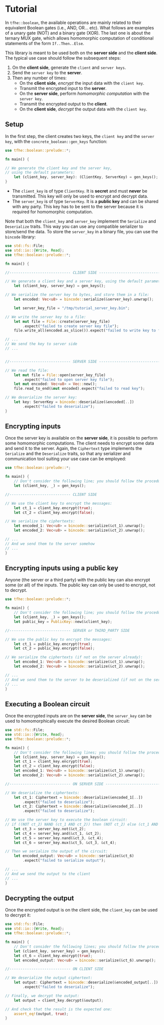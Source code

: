 # Tutorial

In `tfhe::boolean`, the available operations are mainly related to their equivalent Boolean gates (i.e., AND, OR... etc). What follows are examples of a unary gate (NOT) and a binary gate (XOR). The last one is about the ternary MUX gate, which allows homomorphic computation of conditional statements of the form `If..Then..Else`.


This library is meant to be used both on the **server side** and the **client side**. The typical use case should follow the subsequent steps:

1. On the **client side**, generate the `client` and `server keys`.
2. Send the `server key` to the **server**.
3. Then any number of times:
   * On the **client side**, _encrypt_ the input data with the `client key`.
   * Transmit the encrypted input to the **server**.
   * On the **server side**, perform _homomorphic computation_ with the `server key`.
   * Transmit the encrypted output to the **client**.
   * On the **client side**, _decrypt_ the output data with the `client key`.

## Setup

In the first step, the client creates two keys, the `client key` and the `server key`, with the `concrete_boolean::gen_keys` function:

```rust
use tfhe::boolean::prelude::*;

fn main() {

// We generate the client key and the server key,
// using the default parameters:
    let (client_key, server_key): (ClientKey, ServerKey) = gen_keys();
}
```

* The `client_key` is of type `ClientKey`. It is **secret** and must **never** be transmitted. This key will only be used to encrypt and decrypt data.
* The `server_key` is of type `ServerKey`. It is a **public key** and can be shared with any party. This key has to be sent to the server because it is required for homomorphic computation.

Note that both the `client_key` and `server_key` implement the `Serialize` and `Deserialize` traits. This way you can use any compatible serializer to store/send the data. To store the `server_key` in a binary file, you can use the `bincode` library:

```rust
use std::fs::File;
use std::io::{Write, Read};
use tfhe::boolean::prelude::*;

fn main() {

//---------------------------- CLIENT SIDE ----------------------------

// We generate a client key and a server key, using the default parameters:
    let (client_key, server_key) = gen_keys();

// We serialize the server key to bytes, and store them in a file:
    let encoded: Vec<u8> = bincode::serialize(&server_key).unwrap();

    let server_key_file = "/tmp/tutorial_server_key.bin";

// We write the server key to a file:
    let mut file = File::create(server_key_file)
        .expect("failed to create server key file");
    file.write_all(encoded.as_slice()).expect("failed to write key to file");

// ...
// We send the key to server side
// ...


//---------------------------- SERVER SIDE ----------------------------

// We read the file:
    let mut file = File::open(server_key_file)
        .expect("failed to open server key file");
    let mut encoded: Vec<u8> = Vec::new();
    file.read_to_end(&mut encoded).expect("failed to read key");

// We deserialize the server key:
    let key: ServerKey = bincode::deserialize(&encoded[..])
        .expect("failed to deserialize");
}
```

## Encrypting inputs

Once the server key is available on the **server side**, it is possible to perform some homomorphic computations. The client needs to encrypt some data and send it to the server. Again, the `Ciphertext` type implements the `Serialize` and the `Deserialize` traits, so that any serializer and communication tool suiting your use case can be employed:

```rust
use tfhe::boolean::prelude::*;

fn main() {
    // Don't consider the following line; you should follow the procedure above.
    let (client_key, _) = gen_keys();

//---------------------------- CLIENT SIDE

// We use the client key to encrypt the messages:
    let ct_1 = client_key.encrypt(true);
    let ct_2 = client_key.encrypt(false);

// We serialize the ciphertexts:
    let encoded_1: Vec<u8> = bincode::serialize(&ct_1).unwrap();
    let encoded_2: Vec<u8> = bincode::serialize(&ct_2).unwrap();

// ...
// And we send them to the server somehow
// ...
}
```

## Encrypting inputs using a public key

Anyone (the server or a third party) with the public key can also encrypt some (or all) of the inputs.
The public key can only be used to encrypt, not to decrypt.

```rust
use tfhe::boolean::prelude::*;

fn main() {
    // Don't consider the following line; you should follow the procedure above.
    let (client_key, _) = gen_keys();
    let public_key = PublicKey::new(&client_key);

//---------------------------- SERVER or THIRD_PARTY SIDE

// We use the public key to encrypt the messages:
    let ct_1 = public_key.encrypt(true);
    let ct_2 = public_key.encrypt(false);

// We serialize the ciphertexts (if not on the server already):
    let encoded_1: Vec<u8> = bincode::serialize(&ct_1).unwrap();
    let encoded_2: Vec<u8> = bincode::serialize(&ct_2).unwrap();

// ...
// And we send them to the server to be deserialized (if not on the server already)
// ...
}
```

## Executing a Boolean circuit

Once the encrypted inputs are on the **server side**, the `server_key` can be used to homomorphically execute the desired Boolean circuit:

```rust
use std::fs::File;
use std::io::{Write, Read};
use tfhe::boolean::prelude::*;

fn main() {
    // Don't consider the following lines; you should follow the procedure above.
    let (client_key, server_key) = gen_keys();
    let ct_1 = client_key.encrypt(true);
    let ct_2 = client_key.encrypt(false);
    let encoded_1: Vec<u8> = bincode::serialize(&ct_1).unwrap();
    let encoded_2: Vec<u8> = bincode::serialize(&ct_2).unwrap();

//---------------------------- ON SERVER SIDE ----------------------------

// We deserialize the ciphertexts:
    let ct_1: Ciphertext = bincode::deserialize(&encoded_1[..])
        .expect("failed to deserialize");
    let ct_2: Ciphertext = bincode::deserialize(&encoded_2[..])
        .expect("failed to deserialize");

// We use the server key to execute the boolean circuit:
// if ((NOT ct_2) NAND (ct_1 AND ct_2)) then (NOT ct_2) else (ct_1 AND ct_2)
    let ct_3 = server_key.not(&ct_2);
    let ct_4 = server_key.and(&ct_1, &ct_2);
    let ct_5 = server_key.nand(&ct_3, &ct_4);
    let ct_6 = server_key.mux(&ct_5, &ct_3, &ct_4);

// Then we serialize the output of the circuit:
    let encoded_output: Vec<u8> = bincode::serialize(&ct_6)
        .expect("failed to serialize output");

// ...
// And we send the output to the client
// ...
}
```

## Decrypting the output

Once the encrypted output is on the client side, the `client_key` can be used to decrypt it:

```rust
use std::fs::File;
use std::io::{Write, Read};
use tfhe::boolean::prelude::*;

fn main() {
    // Don't consider the following lines; you should follow the procedure above.
    let (client_key, server_key) = gen_keys();
    let ct_6 = client_key.encrypt(true);
    let encoded_output: Vec<u8> = bincode::serialize(&ct_6).unwrap();

//---------------------------- ON CLIENT SIDE

// We deserialize the output ciphertext:
    let output: Ciphertext = bincode::deserialize(&encoded_output[..])
        .expect("failed to deserialize");

// Finally, we decrypt the output:
    let output = client_key.decrypt(&output);

// And check that the result is the expected one:
    assert_eq!(output, true);
}
```
